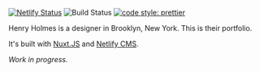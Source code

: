 [![Netlify Status](https://api.netlify.com/api/v1/badges/5504493a-31ea-4b8b-bbdb-b720b67d52ec/deploy-status)](https://app.netlify.com/sites/henryholmesdesign/deploys) ![Build Status](https://travis-ci.org/hholmes/henryholmes.design.svg?branch=master) [![code style: prettier](https://img.shields.io/badge/code_style-prettier-ff69b4.svg?style=flat-square)](https://github.com/prettier/prettier)

Henry Holmes is a designer in Brooklyn, New York. This is their portfolio.

It's built with [Nuxt.JS](https://nuxtjs.org) and [Netlify CMS](https://netlifycms.org).

_Work in progress._
